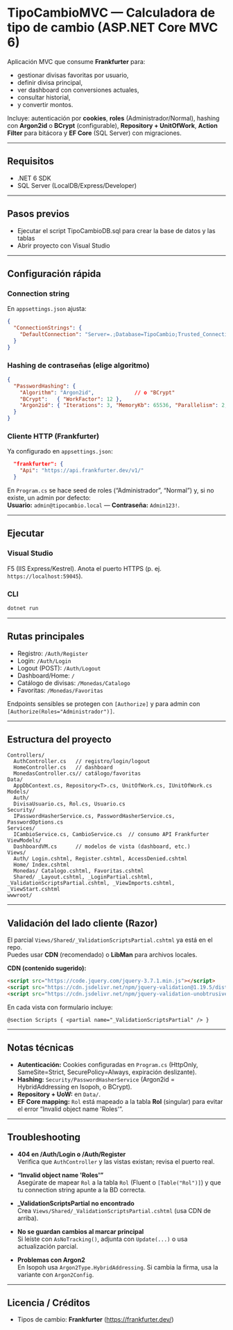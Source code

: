 ﻿# TipoCambioMVC — Calculadora de tipo de cambio (ASP.NET Core MVC 6)

Aplicación MVC que consume **Frankfurter** para:

- gestionar divisas favoritas por usuario,
- definir divisa principal,
- ver dashboard con conversiones actuales,
- consultar historial,
- y convertir montos.

Incluye: autenticación por **cookies**, **roles** (Administrador/Normal), hashing con **Argon2id** o **BCrypt** (configurable), **Repository + UnitOfWork**, **Action Filter** para bitácora y **EF Core** (SQL Server) con migraciones.

---

## Requisitos

- .NET 6 SDK  
- SQL Server (LocalDB/Express/Developer)

---

## Pasos previos
- Ejecutar el script TipoCambioDB.sql para crear la base de datos y las tablas
- Abrir proyecto con Visual Studio

---

## Configuración rápida

### Connection string  
En `appsettings.json` ajusta:

```json
{
  "ConnectionStrings": {
    "DefaultConnection": "Server=.;Database=TipoCambio;Trusted_Connection=True;TrustServerCertificate=True"
  }
}
```

### Hashing de contraseñas (elige algoritmo)

```json
{
  "PasswordHashing": {
    "Algorithm": "Argon2id",             // o "BCrypt"
    "BCrypt":   { "WorkFactor": 12 },
    "Argon2id": { "Iterations": 3, "MemoryKb": 65536, "Parallelism": 2, "SaltSize": 16 }
  }
}
```


### Cliente HTTP (Frankfurter)  
Ya configurado en `appsettings.json`:

```json
  "frankfurter": {
    "Api": "https://api.frankfurter.dev/v1/"
  }

```

En `Program.cs` se hace seed de roles (“Administrador”, “Normal”) y, si no existe, un admin por defecto:  
**Usuario:** `admin@tipocambio.local` — **Contraseña:** `Admin123!`.

---

## Ejecutar

### Visual Studio
F5 (IIS Express/Kestrel). Anota el puerto HTTPS (p. ej. `https://localhost:59045`).

### CLI
```bash
dotnet run
```

---

## Rutas principales

- Registro: `/Auth/Register`  
- Login: `/Auth/Login`  
- Logout (POST): `/Auth/Logout`  
- Dashboard/Home: `/`  
- Catálogo de divisas: `/Monedas/Catalogo`  
- Favoritas: `/Monedas/Favoritas`


Endpoints sensibles se protegen con `[Authorize]` y para admin con `[Authorize(Roles="Administrador")]`.

---

## Estructura del proyecto

```
Controllers/
  AuthController.cs   // registro/login/logout
  HomeController.cs   // dashboard
  MonedasController.cs// catálogo/favoritas
Data/
  AppDbContext.cs, Repository<T>.cs, UnitOfWork.cs, IUnitOfWork.cs
Models/
  Auth/ 
  DivisaUsuario.cs, Rol.cs, Usuario.cs
Security/
  IPasswordHasherService.cs, PasswordHasherService.cs, PasswordOptions.cs
Services/
  ICambioService.cs, CambioService.cs  // consumo API Frankfurter
ViewModels/
  DashboardVM.cs      // modelos de vista (dashboard, etc.)
Views/
  Auth/ Login.cshtml, Register.cshtml, AccessDenied.cshtml
  Home/ Index.cshtml
  Monedas/ Catalogo.cshtml, Favoritas.cshtml
  Shared/ _Layout.cshtml, _LoginPartial.cshtml, _ValidationScriptsPartial.cshtml, _ViewImports.cshtml, _ViewStart.cshtml
wwwroot/
```

---

## Validación del lado cliente (Razor)

El parcial `Views/Shared/_ValidationScriptsPartial.cshtml` ya está en el repo.  
Puedes usar **CDN** (recomendado) o **LibMan** para archivos locales.

**CDN (contenido sugerido):**
```html
<script src="https://code.jquery.com/jquery-3.7.1.min.js"></script>
<script src="https://cdn.jsdelivr.net/npm/jquery-validation@1.19.5/dist/jquery.validate.min.js"></script>
<script src="https://cdn.jsdelivr.net/npm/jquery-validation-unobtrusive@4.0.0/dist/jquery.validate.unobtrusive.min.js"></script>
```

En cada vista con formulario incluye:
```cshtml
@section Scripts { <partial name="_ValidationScriptsPartial" /> }
```

---

## Notas técnicas

- **Autenticación:** Cookies configuradas en `Program.cs` (HttpOnly, SameSite=Strict, SecurePolicy=Always, expiración deslizante).
- **Hashing:** `Security/PasswordHasherService` (Argon2id = HybridAddressing en Isopoh, o BCrypt).
- **Repository + UoW:** en `Data/`.
- **EF Core mapping:** `Rol` está mapeado a la tabla **Rol** (singular) para evitar el error “Invalid object name 'Roles'”.

---

## Troubleshooting

- **404 en /Auth/Login o /Auth/Register**  
  Verifica que `AuthController` y las vistas existan; revisa el puerto real.

- **“Invalid object name 'Roles'”**  
  Asegúrate de mapear `Rol` a la tabla `Rol` (Fluent o `[Table("Rol")]`) y que tu connection string apunte a la BD correcta.

- **_ValidationScriptsPartial no encontrado**  
  Crea `Views/Shared/_ValidationScriptsPartial.cshtml` (usa CDN de arriba).

- **No se guardan cambios al marcar principal**  
  Si leíste con `AsNoTracking()`, adjunta con `Update(...)` o usa actualización parcial.

- **Problemas con Argon2**  
  En Isopoh usa `Argon2Type.HybridAddressing`. Si cambia la firma, usa la variante con `Argon2Config`.

---

## Licencia / Créditos

- Tipos de cambio: **Frankfurter** (https://frankfurter.dev/)

